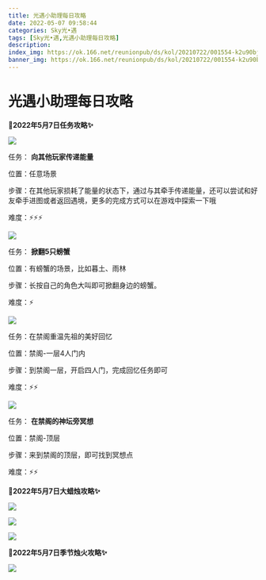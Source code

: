 ```yaml
---
title: 光遇小助理每日攻略
date: 2022-05-07 09:58:44
categories: Sky光•遇
tags: [Sky光•遇,光遇小助理每日攻略]
description: 
index_img: https://ok.166.net/reunionpub/ds/kol/20210722/001554-k2u90bj7ay.png?imageView&thumbnail=600x0&type=jpg
banner_img: https://ok.166.net/reunionpub/ds/kol/20210722/001554-k2u90bj7ay.png?imageView&thumbnail=600x0&type=jpg
---
```

# 光遇小助理每日攻略
**🎉2022年5月7日任务攻略✨**

![](https://ok.166.net/reunionpub/ds/kol/20220507/004335-ssb7ua6y3q.png)

任务： **向其他玩家传递能量**

位置：任意场景

步骤：在其他玩家损耗了能量的状态下，通过与其牵手传递能量，还可以尝试和好友牵手进图或者返回遇境，更多的完成方式可以在游戏中探索一下哦

难度：⚡⚡⚡

![](https://ok.166.net/reunionpub/ds/kol/20220506/000746-sv3r0lksgj.png)

任务： **掀翻5只螃蟹**

位置：有螃蟹的场景，比如暮土、雨林

步骤：长按自己的角色大叫即可掀翻身边的螃蟹。

难度：⚡

  

![](https://ok.166.net/reunionpub/ds/kol/20220507/005631-nlw3zyui4o.png)

任务：在禁阁重温先祖的美好回忆

位置：禁阁-一层4人门内

步骤：到禁阁一层，开启四人门，完成回忆任务即可

难度：⚡⚡

![](https://ok.166.net/reunionpub/ds/kol/20220507/004727-4facg5put2.png)

任务： **在禁阁的神坛旁冥想**

位置：禁阁-顶层

步骤：来到禁阁的顶层，即可找到冥想点

难度：⚡⚡

 **🎉2022年5月7日大蜡烛攻略✨**

![](https://ok.166.net/reunionpub/ds/kol/20220507/005310-ldbjv1327o.png)

![](https://ok.166.net/reunionpub/ds/kol/20220507/005344-l4nu9ph81t.png)

![](https://ok.166.net/reunionpub/ds/kol/20220507/005416-nyu0w8lmbs.png)

  

 **🎉2022年5月7日季节烛火攻略✨**

![](https://ok.166.net/reunionpub/ds/kol/20220507/004619-skzj12wb8a.png)

  

